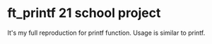 # ft_printf 21 school project

It's my full reproduction for printf function.
Usage is similar to printf.
